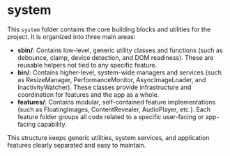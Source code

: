 # system

This `system` folder contains the core building blocks and utilities for the project. It is organized into three main areas:

- **sbin/**: Contains low-level, generic utility classes and functions (such as debounce, clamp, device detection, and DOM readiness). These are reusable helpers not tied to any specific feature.
- **bin/**: Contains higher-level, system-wide managers and services (such as ResizeManager, PerformanceMonitor, AsyncImageLoader, and InactivityWatcher). These classes provide infrastructure and coordination for features and the app as a whole.
- **features/**: Contains modular, self-contained feature implementations (such as FloatingImages, ContentRevealer, AudioPlayer, etc.). Each feature folder groups all code related to a specific user-facing or app-facing capability.

This structure keeps generic utilities, system services, and application features clearly separated and easy to maintain.